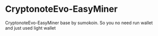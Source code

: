 # CryptonoteEvo-EasyMiner
CryptonoteEvo-EasyMiner base by sumokoin. So you no need run wallet and just used light wallet

